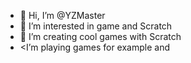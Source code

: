 - 👋 Hi, I’m @YZMaster
- 👀 I’m interested in game and Scratch
- 🌱 I’m creating cool games with Scratch
-  <I’m playing games for example <Call of duty Mobile> and <minecraft java edition> 
